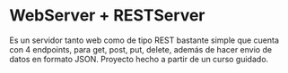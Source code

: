 # WebServer + RESTServer

Es un servidor tanto web como de tipo REST bastante simple que cuenta con 4 endpoints, para get, post, put, delete, además de hacer envio de datos en formato JSON. Proyecto hecho a partir de un curso guidado.